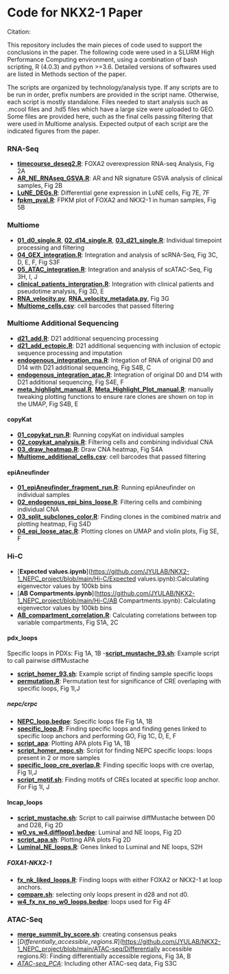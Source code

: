 # Code for NKX2-1 Paper
Citation:

This repository includes the main pieces of code used to support the conclusions in the paper. The following code were used in a SLURM High Performance Computing environment, using a combination of bash scripting, R (4.0.3) and python >=3.6. Detailed versions of softwares used are listed in Methods section of the paper.

The scripts are organized by technology/analysis type. If any scripts are to be run in order, prefix numbers are provided in the script name. Otherwise, each script is mostly standalone. Files needed to start analysis such as .mcool files and .hd5 files which have a large size were uploaded to GEO. Some files are provided here, such as the final cells passing filtering that were used in Multiome analysis. Expected output of each script are the indicated figures from the paper.
 
### RNA-Seq

- [**timecourse_deseq2.R**](https://github.com/JYULAB/NKX2-1_NEPC_project/blob/main/RNA-seq/timecourse_deseq2.R): FOXA2 overexpression RNA-seq Analysis, Fig 2A
- [**AR_NE_RNAseq_GSVA.R**](https://github.com/JYULAB/NKX2-1_NEPC_project/blob/main/RNA-seq/AR_NE_RNAseq_GSVA.R): AR and NR signature GSVA analysis of clinical samples, Fig 2B
- [**LuNE_DEGs.R**](https://github.com/JYULAB/NKX2-1_NEPC_project/blob/main/RNA-seq/LuNE_DEGs.R): Differential gene expression in LuNE cells, Fig 7E, 7F
- [**fpkm_pval.R**](https://github.com/JYULAB/NKX2-1_NEPC_project/blob/main/RNA-seq/fpkm_pval.R): FPKM plot of FOXA2 and NKX2-1 in human samples, Fig 5B

### Multiome

- [**01_d0_single.R**](https://github.com/JYULAB/NKX2-1_NEPC_project/blob/main/Multiome/01_d0_single.R),  [**02_d14_single.R**](https://github.com/JYULAB/NKX2-1_NEPC_project/blob/main/Multiome/02_d14_single.R),  [**03_d21_single.R**](https://github.com/JYULAB/NKX2-1_NEPC_project/blob/main/Multiome/03_d21_single.R): Individual timepoint processing and filtering
- [**04_GEX_integration.R**](https://github.com/JYULAB/NKX2-1_NEPC_project/blob/main/Multiome/04_GEX_integration.R): Integration and analysis of scRNA-Seq, Fig 3C, D, E, F, Fig S3F 
- [**05_ATAC_integration.R**](https://github.com/JYULAB/NKX2-1_NEPC_project/blob/main/Multiome/05_ATAC_integration.R): Integration and analysis of scATAC-Seq, Fig 3H, I, J
- [**clinical_patients_intergration.R**](https://github.com/JYULAB/NKX2-1_NEPC_project/blob/main/Multiome/clinical_patients_intergration.R): Integration with clinical patients and pseudotime analysis, Fig 3D, E
- [**RNA_velocity.py**](https://github.com/JYULAB/NKX2-1_NEPC_project/blob/main/Multiome/RNA_velocity.py), [**RNA_velocity_metadata.py**](https://github.com/JYULAB/NKX2-1_NEPC_project/blob/main/Multiome/RNA_velocity_metadata.py), Fig 3G
- [**Multiome_cells.csv**](https://github.com/JYULAB/NKX2-1_NEPC_project/blob/main/Multiome/Multiome_cells.csv): cell barcodes that passed filtering

### Multiome Additional Sequencing

- [**d21_add.R**](https://github.com/JYULAB/NKX2-1_NEPC_project/blob/main/Multiome_additional/): D21 additional sequencing processing
- [**d21_add_ectopic.R**](https://github.com/JYULAB/NKX2-1_NEPC_project/blob/main/Multiome_additional/): D21 additional sequencing with inclusion of ectopic sequence processing and imputation
- [**endogenous_integration_rna.R**](https://github.com/JYULAB/NKX2-1_NEPC_project/blob/main/Multiome_additional/endogenous_integration_rna.R): Integation of RNA of original D0 and D14 with D21 additional sequencing, Fig S4B, C
- [**endogenous_integration_atac.R**](https://github.com/JYULAB/NKX2-1_NEPC_project/blob/main/Multiome_additional/endogenous_integration_atac.R): Integration of original D0 and D14 with D21 additional sequencing, Fig S4E, F
- [**meta_highlight_manual.R**](https://github.com/JYULAB/NKX2-1_NEPC_project/blob/main/Multiome_additional/meta_highlight_manual.R), [**Meta_Highlight_Plot_manual.R**](https://github.com/JYULAB/NKX2-1_NEPC_project/blob/main/Multiome_additional/Meta_Highlight_Plot_manual.R): manually tweaking plotting functions to ensure rare clones are shown on top in the UMAP, Fig S4B, E

#### copyKat
- [**01_copykat_run.R**](https://github.com/JYULAB/NKX2-1_NEPC_project/blob/main/Multiome_additional/01_copykat_run.R): Running copyKat on individual samples
- [**02_copykat_analysis.R**](https://github.com/JYULAB/NKX2-1_NEPC_project/blob/main/Multiome_additional/02_copykat_analysis.R): Filtering cells and combining individual CNA 
- [**03_draw_heatmap.R**](https://github.com/JYULAB/NKX2-1_NEPC_project/blob/main/Multiome_additional/03_draw_heatmap.R): Draw CNA heatmap, Fig S4A
- [**Multiome_additional_cells.csv**](https://github.com/JYULAB/NKX2-1_NEPC_project/blob/main/Multiome_additional/Multiome_additional_cells.csv): cell barcodes that passed filtering

#### epiAneufinder
- [**01_epiAneufinder_fragment_run.R**](https://github.com/JYULAB/NKX2-1_NEPC_project/blob/main/Multiome_additional/01_epiAneufinder_fragment_run.R): Running epiAneufinder on individual samples
- [**02_endogenous_epi_bins_loose.R**](https://github.com/JYULAB/NKX2-1_NEPC_project/blob/main/Multiome_additional/02_endogenous_epi_bins_loose.R): Filtering cells and combining individual CNA 
- [**03_split_subclones_color.R**](https://github.com/JYULAB/NKX2-1_NEPC_project/blob/main/Multiome_additional/03_split_subclones_color.R): Finding clones in the combined matrix and plotting heatmap, Fig S4D
- [**04_epi_loose_atac.R**](https://github.com/JYULAB/NKX2-1_NEPC_project/blob/main/Multiome_additional/04_epi_loose_atac.R): Plotting clones on UMAP and violin plots, Fig SE, F

### Hi-C

- [**Expected values.ipynb**](https://github.com/JYULAB/NKX2-1_NEPC_project/blob/main/Hi-C/Expected values.ipynb):Calculating eigenvector values by 100kb bins 
- [**AB Compartments.ipynb**](https://github.com/JYULAB/NKX2-1_NEPC_project/blob/main/Hi-C/AB Compartments.ipynb): Calculating eigenvector values by 100kb bins
- [**AB_compartment_correlation.R**](https://github.com/JYULAB/NKX2-1_NEPC_project/blob/main/Hi-C/AB_compartment_correlation.R): Calculating correlations between top variable compartments, Fig S1A, 2C

#### pdx_loops
Specific loops in PDXs: Fig 1A, 1B
-[**script_mustache_93.sh**](https://github.com/JYULAB/NKX2-1_NEPC_project/blob/main/Hi-C/pdx_loops/script_mustache_93.sh): Example script to call pairwise diffMustache
- [**script_homer_93.sh**](https://github.com/JYULAB/NKX2-1_NEPC_project/blob/main/Hi-C/pdx_loops/pdx_specific_loops/script_homer_93.sh): Example script of finding sample specific loops
- [**permutation.R**](https://github.com/JYULAB/NKX2-1_NEPC_project/blob/main/Hi-C/pdx_loops/pdx_specific_loops/permutation.R): Permutation test for significance of CRE overlaping with specific loops, Fig 1I,J

##### nepc/crpc
- [**NEPC_loop.bedpe**](https://github.com/JYULAB/NKX2-1_NEPC_project/blob/main/Hi-C/pdx_loops/pdx_specific_loops/nepc/NEPC_loop.bedpe): Specific loops file Fig 1A, 1B
- [**specific_loop.R**](https://github.com/JYULAB/NKX2-1_NEPC_project/blob/main/Hi-C/pdx_loops/pdx_specific_loops/nepc/): Finding specific loops and finding genes linked to specific loop anchors and performing GO, Fig 1C, D, E, F
- [**script_apa**](https://github.com/JYULAB/NKX2-1_NEPC_project/blob/main/Hi-C/pdx_loops/pdx_specific_loops/nepc/): Plotting APA plots Fig 1A, 1B
- [**script_homer_nepc.sh**](https://github.com/JYULAB/NKX2-1_NEPC_project/blob/main/Hi-C/pdx_loops/pdx_specific_loops/nepc/script_homer_nepc.sh): Script for finding NEPC specific loops: loops present in 2 or more samples
- [**specific_loop_cre_overlap.R**](https://github.com/JYULAB/NKX2-1_NEPC_project/blob/main/Hi-C/pdx_loops/pdx_specific_loops/nepc/): Finding specific loops with cre overlap, Fig 1I,J
- [**script_motif.sh**](https://github.com/JYULAB/NKX2-1_NEPC_project/blob/main/Hi-C/pdx_loops/pdx_specific_loops/nepc/script_motif.sh): Finding motifs of CREs located at specific loop anchor. For Fig 1I, J

#### lncap_loops
- [**script_mustache.sh**](https://github.com/JYULAB/NKX2-1_NEPC_project/blob/main/Hi-C/lncap_loops/script_mustache.sh): Script to call pairwise diffMustache between D0 and D28, Fig 2D
- [**w0_vs_w4.diffloop1.bedpe**](https://github.com/JYULAB/NKX2-1_NEPC_project/blob/main/Hi-C/lncap_loops/w0_vs_w4.diffloop1.bedpe): Luminal and NE loops, Fig 2D 
- [**script_apa.sh**](https://github.com/JYULAB/NKX2-1_NEPC_project/blob/main/Hi-C/lncap_loops/script_apa.sh): Plotting APA plots Fig 2D
- [**Luminal_NE_loops.R**](https://github.com/JYULAB/NKX2-1_NEPC_project/blob/main/Hi-C/lncap_loops/Luminal_NE_loops.R): Genes linked to Luminal and NE loops, S2H

##### FOXA1-NKX2-1
- [**fx_nk_liked_loops.R**](https://github.com/JYULAB/NKX2-1_NEPC_project/blob/main/Hi-C/lncap_loops/FOXA1-NKX2-1/fx_nk_liked_loops.R): Finding loops with either FOXA2 or NKX2-1 at loop anchors.
- [**compare.sh**](https://github.com/JYULAB/NKX2-1_NEPC_project/blob/main/Hi-C/lncap_loops/FOXA1-NKX2-1/compare.sh): selecting only loops present in d28 and not d0.
- [**w4_fx_nx_no_w0_loops.bedpe**](https://github.com/JYULAB/NKX2-1_NEPC_project/blob/main/Hi-C/lncap_loops/FOXA1-NKX2-1/w4_fx_nx_no_w0_loops.bedpe): loops used for Fig 4F

### ATAC-Seq
- [**merge_summit_by_score.sh**](https://github.com/JYULAB/NKX2-1_NEPC_project/blob/main/ATAC-seq/merge_summit_by_score.sh): creating consensus peaks
- [*Differentially_accessible_regions.R*](https://github.com/JYULAB/NKX2-1_NEPC_project/blob/main/ATAC-seq/Differentially accessible regions.R): Finding differentially accessible regions, Fig 3A, B
- [*ATAC-seq_PCA*](https://github.com/JYULAB/NKX2-1_NEPC_project/blob/main/ATAC-seq/): Including other ATAC-seq data, Fig S3C




